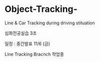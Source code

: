 # Object-Tracking-
Line &amp; Car Tracking during driving stituation

심화전공실습 3조

일정 : 중간발표 11/6 (금)

Line Tracking Bracnch 작업중
